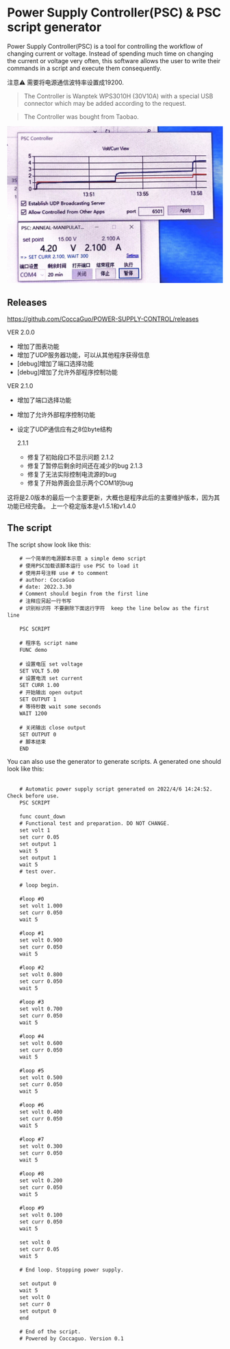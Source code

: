 # Power Supply Controller(PSC) & PSC script generator

Power Supply Controller(PSC) is a tool for controlling the workflow of changing current or voltage.
Instead of spending much time on changing the current or voltage very often, this software allows the user to write their commands in a script and execute them consequently.

注意⚠️ 需要将电源通信波特率设置成19200.
	
> The Controller is Wanptek WPS3010H (30V10A) with a special USB connector which may be added according to the request.

> The Controller was bought from Taobao.

![](readme.assets/demo.jpg)

## Releases

https://github.com/CoccaGuo/POWER-SUPPLY-CONTROL/releases

VER 2.0.0

- 增加了图表功能
- 增加了UDP服务器功能，可以从其他程序获得信息
- [debug]增加了端口选择功能
- [debug]增加了允许外部程序控制功能

VER 2.1.0

- 增加了端口选择功能

- 增加了允许外部程序控制功能

- 设定了UDP通信应有之8位byte结构

  2.1.1

  - 修复了初始段口不显示问题
    2.1.2
  - 修复了暂停后剩余时间还在减少的bug
    2.1.3
  - 修复了无法实际控制电流源的bug
  - 修复了开始界面会显示两个COM1的bug

这将是2.0版本的最后一个主要更新，大概也是程序此后的主要维护版本，因为其功能已经完备。
上一个稳定版本是v1.5.1和v1.4.0	

## The script

The script show look like this:
	
```
	# 一个简单的电源脚本示意 a simple demo script
	# 使用PSC加载该脚本运行 use PSC to load it
	# 使用井号注释 use # to comment
	# author: CoccaGuo 
	# date: 2022.3.30
	# Comment should begin from the first line
	# 注释应另起一行书写
	# 识别标识符 不要删除下面这行字符  keep the line below as the first line
	
	PSC SCRIPT
	
	# 程序名 script name
	FUNC demo
	
	# 设置电压 set voltage
	SET VOLT 5.00
	# 设置电流 set current
	SET CURR 1.00
	# 开始输出 open output
	SET OUTPUT 1
	# 等待秒数 wait some seconds
	WAIT 1200
	
	# 关闭输出 close output
	SET OUTPUT 0
	# 脚本结束
	END
```

You can also use the generator to generate scripts. A generated one should look like this:
	
```
	
	# Automatic power supply script generated on 2022/4/6 14:24:52. Check before use.
	PSC SCRIPT
	
	func count_down
	# Functional test and preparation. DO NOT CHANGE.
	set volt 1
	set curr 0.05
	set output 1
	wait 5
	set output 1
	wait 5
	# test over.
	
	# loop begin.
	
	#loop #0
	set volt 1.000
	set curr 0.050
	wait 5
	
	#loop #1
	set volt 0.900
	set curr 0.050
	wait 5
	
	#loop #2
	set volt 0.800
	set curr 0.050
	wait 5
	
	#loop #3
	set volt 0.700
	set curr 0.050
	wait 5
	
	#loop #4
	set volt 0.600
	set curr 0.050
	wait 5
	
	#loop #5
	set volt 0.500
	set curr 0.050
	wait 5
	
	#loop #6
	set volt 0.400
	set curr 0.050
	wait 5
	
	#loop #7
	set volt 0.300
	set curr 0.050
	wait 5
	
	#loop #8
	set volt 0.200
	set curr 0.050
	wait 5
	
	#loop #9
	set volt 0.100
	set curr 0.050
	wait 5
	
	set volt 0
	set curr 0.05
	wait 5
	
	# End loop. Stopping power supply.
	
	set output 0
	wait 5
	set volt 0
	set curr 0
	set output 0
	end
	
	# End of the script.
	# Powered by Coccaguo. Version 0.1

```
